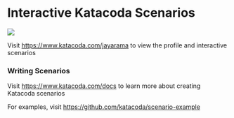 # Interactive Katacoda Scenarios

[![](http://shields.katacoda.com/katacoda/jayarama/count.svg)](https://www.katacoda.com/jayarama "Get your profile on Katacoda.com")

Visit https://www.katacoda.com/jayarama to view the profile and interactive scenarios

### Writing Scenarios
Visit https://www.katacoda.com/docs to learn more about creating Katacoda scenarios

For examples, visit https://github.com/katacoda/scenario-example
